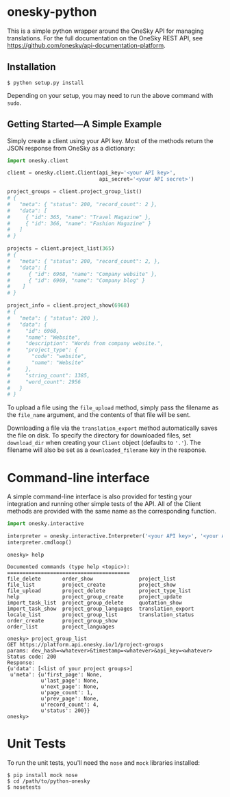 # onesky-python

This is a simple python wrapper around the OneSky API for managing
translations.  For the full documentation on the OneSky REST API, see
https://github.com/onesky/api-documentation-platform.

## Installation
```
$ python setup.py install
```

Depending on your setup, you may need to run the above command with `sudo`.

## Getting Started—A Simple Example

Simply create a client using your API key.  Most of the methods return the JSON response from OneSky as a dictionary:

```python
import onesky.client

client = onesky.client.Client(api_key='<your API key>',
                              api_secret='<your API secret>')

project_groups = client.project_group_list()
# {
#   "meta": { "status": 200, "record_count": 2 },
#   "data": [
#     { "id": 365, "name": "Travel Magazine" },
#     { "id": 366, "name": "Fashion Magazine" }
#   ]
# }

projects = client.project_list(365)
# {
#   "meta": { "status": 200, "record_count": 2, },
#   "data": [
#      { "id": 6968, "name": "Company website" },
#      { "id": 6969, "name": "Company blog" }
#    ]
# }

project_info = client.project_show(6968)
# {
#   "meta": { "status": 200 },
#   "data": {
#     "id": 6968,
#     "name": "Website",
#     "description": "Words from company website.",
#     "project_type": {
#       "code": "website",
#       "name": "Website"
#     },
#     "string_count": 1385,
#     "word_count": 2956
#   }
# }
```
To upload a file using the `file_upload` method, simply pass the
filename as the `file_name` argument, and the contents of that file
will be sent.

Downloading a file via the `translation_export` method automatically
saves the file on disk.  To specify the directory for downloaded
files, set `download_dir` when creating your `Client` object (defaults
to `'.'`).  The filename will also be set as a `downloaded_filename`
key in the response.

# Command-line interface

A simple command-line interface is also provided for testing your
integration and running other simple tests of the API.  All of the
Client methods are provided with the same name as the corresponding function.
```python
import onesky.interactive

interpreter = onesky.interactive.Interpreter('<your API key>', '<your API secret>')
interpreter.cmdloop()
```

```
onesky> help

Documented commands (type help <topic>):
========================================
file_delete       order_show               project_list
file_list         project_create           project_show
file_upload       project_delete           project_type_list
help              project_group_create     project_update
import_task_list  project_group_delete     quotation_show
import_task_show  project_group_languages  translation_export
locale_list       project_group_list       translation_status
order_create      project_group_show
order_list        project_languages

onesky> project_group_list
GET https://platform.api.onesky.io/1/project-groups
params: dev_hash=<whatever>&timestamp=<whatever>&api_key=<whatever>
Status code: 200
Response:
{u'data': [<list of your project groups>]
 u'meta': {u'first_page': None,
           u'last_page': None,
           u'next_page': None,
           u'page_count': 1,
           u'prev_page': None,
           u'record_count': 4,
           u'status': 200}}
onesky>
```

# Unit Tests

To run the unit tests, you'll need the `nose` and `mock` libraries installed:
```
$ pip install mock nose
$ cd /path/to/python-onesky
$ nosetests
```

